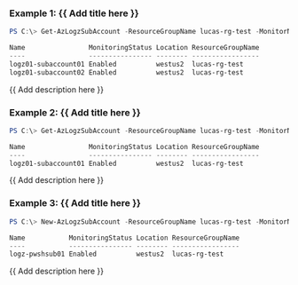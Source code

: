 ### Example 1: {{ Add title here }}
```powershell
PS C:\> Get-AzLogzSubAccount -ResourceGroupName lucas-rg-test -MonitorName logz-portal01

Name                MonitoringStatus Location ResourceGroupName
----                ---------------- -------- -----------------
logz01-subaccount01 Enabled          westus2  lucas-rg-test
logz01-subaccount02 Enabled          westus2  lucas-rg-test
```

{{ Add description here }}

### Example 2: {{ Add title here }}
```powershell
PS C:\> Get-AzLogzSubAccount -ResourceGroupName lucas-rg-test -MonitorName logz-portal01 -Name logz01-subaccount01

Name                MonitoringStatus Location ResourceGroupName
----                ---------------- -------- -----------------
logz01-subaccount01 Enabled          westus2  lucas-rg-test
```

{{ Add description here }}

### Example 3: {{ Add title here }}
```powershell
PS C:\> New-AzLogzSubAccount -ResourceGroupName lucas-rg-test -MonitorName pwsh-logz04 -Name logz-pwshsub01 -Location 'westus2' -PlanBillingCycle 'Monthly' -PlanUsageType 'PAYG' -PlanEffectiveDate (Get-Date -AsUTC) -UserInfoEmailAddress 'xxxxx@microsoft.com' -UserInfoPhoneNumber 'xxxxxx' -UserInfoFirstName 'xxx' -UserInfoLastName 'xxx' | Get-AzLogzSubAccount

Name           MonitoringStatus Location ResourceGroupName
----           ---------------- -------- -----------------
logz-pwshsub01 Enabled          westus2  lucas-rg-test
```

{{ Add description here }}